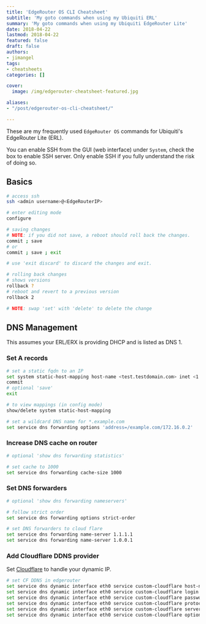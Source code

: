 ```yaml
---
title: 'EdgeRouter OS CLI Cheatsheet'
subtitle: 'My goto commands when using my Ubiquiti ERL'
summary: 'My goto commands when using my Ubiquiti EdgeRouter Lite'
date: 2018-04-22
lastmod: 2018-04-22
featured: false
draft: false
authors:
- jimangel
tags:
- cheatsheets
categories: []

cover:
  image: /img/edgerouter-cheatsheet-featured.jpg

aliases:
- "/post/edgerouter-os-cli-cheatsheet/"

---
```


These are my frequently used `EdgeRouter OS` commands for Ubiquiti's EdgeRouter Lite (ERL).

You can enable SSH from the GUI (web interface) under `System`, check the box to enable SSH server. Only enable SSH if you fully understand the risk of doing so.

## Basics

```bash
# access ssh
ssh <admin username>@<EdgeRouterIP>

# enter editing mode
configure

# saving changes
# NOTE: if you did not save, a reboot should roll back the changes.
commit ; save
# or
commit ; save ; exit

# use 'exit discard' to discard the changes and exit.

# rolling back changes
# shows versions
rollback ?
# reboot and revert to a previous version
rollback 2

# NOTE: swap 'set' with 'delete' to delete the change
```

## DNS Management

This assumes your ERL/ERX is providing DHCP and is listed as DNS 1.

### Set A records

```bash
# set a static fqdn to an IP
set system static-host-mapping host-name <test.testdomain.com> inet <1.1.1.1>
commit
# optional 'save'
exit

# to view mappings (in config mode)
show/delete system static-host-mapping

# set a wildcard DNS name for *.example.com
set service dns forwarding options 'address=/example.com/172.16.0.2'
```
### Increase DNS cache on router

```bash
# optional 'show dns forwarding statistics'

# set cache to 1000
set service dns forwarding cache-size 1000
```

### Set DNS forwarders

```bash
# optional 'show dns forwarding nameservers'

# follow strict order
set service dns forwarding options strict-order

# set DNS forwarders to cloud flare
set service dns forwarding name-server 1.1.1.1
set service dns forwarding name-server 1.0.0.1
```

### Add Cloudflare DDNS provider

Set [Cloudflare](https://www.cloudflare.com/) to handle your dynamic IP.

```bash
# set CF DDNS in edgerouter
set service dns dynamic interface eth0 service custom-cloudflare host-name www.yoursite.com
set service dns dynamic interface eth0 service custom-cloudflare login your_cloudflare_email
set service dns dynamic interface eth0 service custom-cloudflare password your_cloudflare_global_API_key
set service dns dynamic interface eth0 service custom-cloudflare protocol cloudflare
set service dns dynamic interface eth0 service custom-cloudflare server www.cloudflare.com
set service dns dynamic interface eth0 service custom-cloudflare options "zone=yoursite.com"
```
